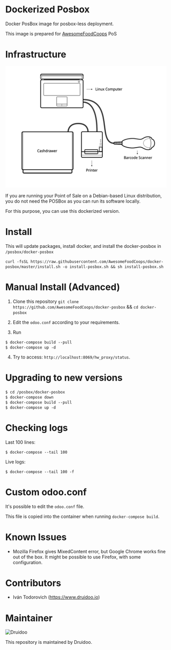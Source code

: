 # Dockerized Posbox

Docker PosBox image for posbox-less deployment.

This image is prepared for [AwesomeFoodCoops](https://github.com/AwesomeFoodCoops/odoo-production) PoS

# Infrastructure

![](https://raw.githubusercontent.com/AwesomeFoodCoops/docker-posbox/master/readme/posboxless_setup.png)

If you are running your Point of Sale on a Debian-based Linux distribution,
you do not need the POSBox as you can run its software locally.

For this purpose, you can use this dockerized version.

# Install

This will update packages, install docker, and install the docker-posbox
in `/posbox/docker-posbox`

```
curl -fsSL https://raw.githubusercontent.com/AwesomeFoodCoops/docker-posbox/master/install.sh -o install-posbox.sh && sh install-posbox.sh

```

# Manual Install (Advanced)

1. Clone this repository `git clone https://github.com/AwesomeFoodCoops/docker-posbox` && `cd docker-posbox`

2. Edit the `odoo.conf` according to your requirements.

3. Run
```
$ docker-compose build --pull
$ docker-compose up -d
```

4. Try to access: `http://localhost:8069/hw_proxy/status`.

# Upgrading to new versions

```
$ cd /posbox/docker-posbox
$ docker-compose down
$ docker-compose build --pull
$ docker-compose up -d
```

# Checking logs


Last 100 lines:

```
$ docker-compose --tail 100
```

Live logs:

```
$ docker-compose --tail 100 -f
```

# Custom odoo.conf

It's possible to edit the `odoo.conf` file.

This file is copied into the container when running `docker-compose build`.

# Known Issues

- Mozilla Firefox gives MixedContent error, but Google Chrome works fine out of the box.
It might be possible to use Firefox, with some configuration.

# Contributors

* Iván Todorovich (https://www.druidoo.io)

# Maintainer

<img src="https://www.druidoo.io/web/image/1136/druidoo14-09.png" 
alt="Druidoo" width="200"/>

This repository is maintained by Druidoo.

